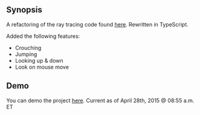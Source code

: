 ## Synopsis

A refactoring of the ray tracing code found [here](https://github.com/hunterloftis/playfuljs-demos/tree/gh-pages/raycaster). Rewritten in TypeScript. 

Added the following features:
* Crouching
* Jumping
* Looking up & down
* Look on mouse move

## Demo

You can demo the project [here](http://marvinkassabian.github.io/).
Current as of April 28th, 2015 @ 08:55 a.m. ET
